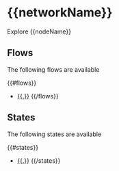 # {{networkName}}


Explore {{nodeName}}

## Flows

The following flows are available 

{{#flows}}
* [{{.}}](/web/networks/{{networkName}}/nodes/{{nodeName}}/apps/{{appName}}/flows/{{.}}/metadata)
{{/flows}}

## States

The following states are available 

{{#states}}
* [{{.}}](/web/networks/{{networkName}}/nodes/{{nodeName}}/apps/{{appName}}/states/{{.}}/all)
{{/states}}



